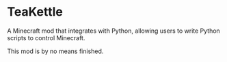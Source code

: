 # TeaKettle
A Minecraft mod that integrates with Python, allowing users to write Python scripts to control Minecraft.

This mod is by no means finished.
